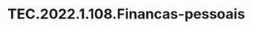 # TEC.2022.1.108.Financas-pessoais
<a href="https://raw.githubusercontent.com/implementacaoteste/TEC.2022.1.108.Financas-pessoais/main/Financias%20pessoais.PNG" ></a>
